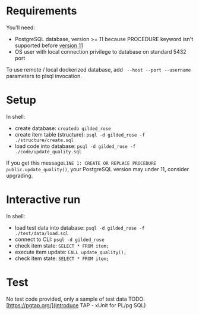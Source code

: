# Requirements
You'll need:
- PostgreSQL database, version >= 11 because PROCEDURE keyword isn't supported before [version 11](https://www.postgresql.org/docs/11/release-11.html)
- OS user with local connection privilege to database on standard 5432 port 

To use remote / local dockerized database, add ``` --host --port --username```  parameters to plsql invocation.

# Setup
In shell:
- create database: ```createdb gilded_rose```
- create item table (structure): ```psql -d gilded_rose -f ./structure/create.sql``` 
- load code into database: ```psql -d gilded_rose -f ./code/update_quality.sql ```

If you get this message```LINE 1: CREATE OR REPLACE PROCEDURE public.update_quality()```, your PostgreSQL version may under 11, consider upgrading.

# Interactive run
In shell:
- load test data into database: ```psql -d gilded_rose -f ./test/data/load.sql```
- connect to CLI: ```psql -d gilded_rose```
- check item state: ```SELECT * FROM item;```
- execute item update: ```CALL update_quality();```
- check item state: ```SELECT * FROM item;```

# Test
No test code provided, only a sample of test data
TODO: [https://pgtap.org/](introduce TAP - xUnit for PL/pg SQL)

